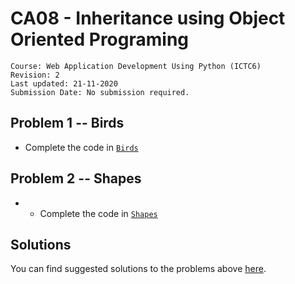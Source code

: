 # CA08 - Inheritance using Object Oriented Programing

	Course: Web Application Development Using Python (ICTC6)
	Revision: 2
	Last updated: 21-11-2020
	Submission Date: No submission required.

## Problem 1 -- Birds

* Complete the code in [`Birds`](../inheritance/birds)

## Problem 2 -- Shapes

* * Complete the code in [`Shapes`](../inheritance/shapes)


## Solutions

You can find suggested solutions to the problems above [here](./solutions/).